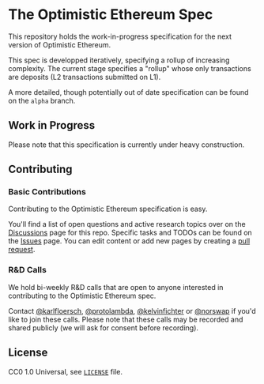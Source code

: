 # The Optimistic Ethereum Spec

This repository holds the work-in-progress specification for the next version of
Optimistic Ethereum.

This spec is developped iteratively, specifying a rollup of increasing
complexity. The current stage specifies a "rollup" whose only transactions are
deposits (L2 transactions submitted on L1).

A more detailed, though potentially out of date specification can be found on
the `alpha` branch.

## Work in Progress

Please note that this specification is currently under heavy construction.

## Contributing

### Basic Contributions

Contributing to the Optimistic Ethereum specification is easy.

You'll find a list of open questions and active research topics over on the
[Discussions] page for this repo. Specific tasks and TODOs can be found on the
[Issues] page. You can edit content or add new pages by creating a [pull
request].

[discussions]: https://github.com/ethereum-optimism/optimistic-specs/discussions
[issues]: https://github.com/ethereum-optimism/optimistic-specs/issues
[pull request]: https://github.com/ethereum-optimism/optimistic-specs/pulls

### R&D Calls

We hold bi-weekly R&D calls that are open to anyone interested in contributing
to the Optimistic Ethereum spec.

Contact [@karlfloersch], [@protolambda], [@kelvinfichter] or [@norswap] if you'd
like to join these calls. Please note that these calls may be recorded and
shared publicly (we will ask for consent before recording).

[@karlfloersch]: https://twitter.com/karl_dot_tech/
[@protolambda]: https://github.com/protolambda/
[@kelvinfichter]: https://twitter.com/kelvinfichter
[@norswap]: https://twitter.com/norswap

## License

CC0 1.0 Universal, see [`LICENSE`](./LICENSE) file.

